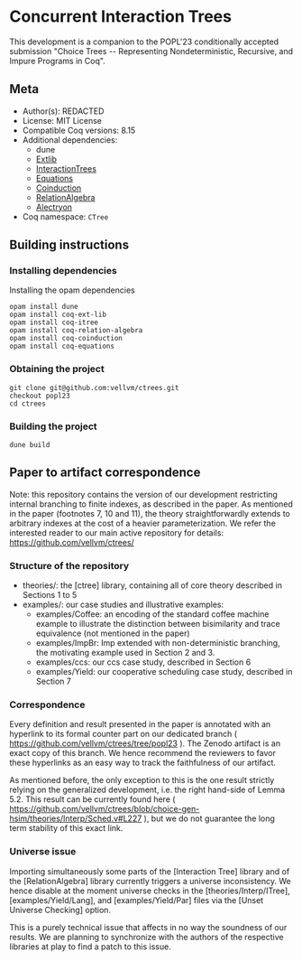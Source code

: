 # Concurrent Interaction Trees

This development is a companion to the POPL'23 conditionally accepted submission "Choice Trees -- Representing Nondeterministic, Recursive, and Impure Programs in Coq".

## Meta

- Author(s): REDACTED
- License: MIT License
- Compatible Coq versions: 8.15
- Additional dependencies:
  - dune
  - [Extlib](https://github.com/coq-community/coq-ext-lib)
  - [InteractionTrees](https://github.com/DeepSpec/InteractionTrees)
  - [Equations](https://github.com/mattam82/Coq-Equations)
  - [Coinduction](https://github.com/damien-pous/coinduction)
  - [RelationAlgebra](https://github.com/damien-pous/relation-algebra)
  - [Alectryon](https://github.com/cpitclaudel/alectryon)
- Coq namespace: `CTree`

## Building instructions

### Installing dependencies

Installing the opam dependencies
```shell
opam install dune
opam install coq-ext-lib
opam install coq-itree
opam install coq-relation-algebra
opam install coq-coinduction
opam install coq-equations
```

### Obtaining the project

```shell
git clone git@github.com:vellvm/ctrees.git
checkout popl23
cd ctrees
```

### Building the project

```shell
dune build
```

## Paper to artifact correspondence

Note: this repository contains the version of our development restricting internal branching to finite indexes, as described in the paper.
As mentioned in the paper (footnotes 7, 10 and 11), the theory straightforwardly extends to arbitrary indexes at the cost of a heavier parameterization.
We refer the interested reader to our main active repository for details: https://github.com/vellvm/ctrees/

### Structure of the repository

- theories/: the [ctree] library, containing all of core theory described in Sections 1 to 5
- examples/: our case studies and illustrative examples:
  + examples/Coffee: an encoding of the standard coffee machine example to illustrate the distinction between bisimilarity and trace equivalence (not mentioned in the paper)
  + examples/ImpBr: Imp extended with non-deterministic branching, the motivating example used in Section 2 and 3.
  + examples/ccs: our ccs case study, described in Section 6
  + examples/Yield: our cooperative scheduling case study, described in Section 7

### Correspondence

Every definition and result presented in the paper is annotated with an hyperlink to its formal counter
part on our dedicated branch ( https://github.com/vellvm/ctrees/tree/popl23 ). The Zenodo artifact is an
exact copy of this branch.
We hence recommend the reviewers to favor these hyperlinks as an easy way to track the faithfulness
of our artifact.

As mentioned before, the only exception to this is the one result strictly relying on the
generalized development, i.e. the right hand-side of Lemma 5.2.
This result can be currently found here ( https://github.com/vellvm/ctrees/blob/choice-gen-hsim/theories/Interp/Sched.v#L227 ), but we do not guarantee the long term stability of this exact link.

### Universe issue

Importing simultaneously some parts of the [Interaction Tree] library and of the
[RelationAlgebra] library currently triggers a universe inconsistency. We hence
disable at the moment universe checks in the [theories/Interp/ITree],
[examples/Yield/Lang], and [examples/Yield/Par] files via the [Unset Universe
Checking] option.

This is a purely technical issue that affects in no way the soundness of our results.
We are planning to synchronize with the authors of the respective libraries at play to
find a patch to this issue.

